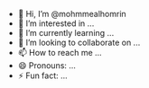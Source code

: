 - 👋 Hi, I’m @mohmmealhomrin
- 👀 I’m interested in ...
- 🌱 I’m currently learning ...
- 💞️ I’m looking to collaborate on ...
- 📫 How to reach me ...
- 😄 Pronouns: ...
- ⚡ Fun fact: ...

<!---
mohmmealhomrin/mohmmealhomrin is a ✨ special ✨ repository because its `README.md` (this file) appears on your GitHub profile.
You can click the Preview link to take a look at your changes.
--->

